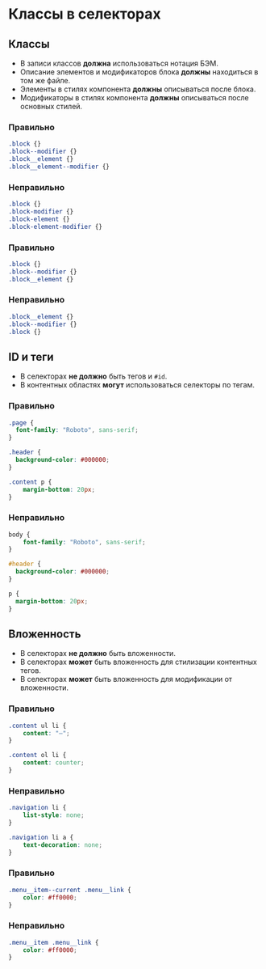 # Классы в селекторах

## Классы

- В записи классов **должна** использоваться нотация БЭМ.
- Описание элементов и модификаторов блока **должны** находиться в том же файле.
- Элементы в стилях компонента **должны** описываться после блока.
- Модификаторы в стилях компонента **должны** описываться после основных стилей.

### Правильно

```css
.block {}
.block--modifier {}
.block__element {}
.block__element--modifier {}
```

### Неправильно

```css
.block {}
.block-modifier {}
.block-element {}
.block-element-modifier {}
```

### Правильно

```css
.block {}
.block--modifier {}
.block__element {}
```

### Неправильно

```css
.block__element {}
.block--modifier {}
.block {}
```

## ID и теги

- В селекторах **не должно** быть тегов и `#id`.
- В контентных областях **могут** использоваться селекторы по тегам.

### Правильно

```css
.page {
  font-family: "Roboto", sans-serif;
}

.header {
  background-color: #000000;
}

.content p {
	margin-bottom: 20px;
}
```

### Неправильно

```css
body {
	font-family: "Roboto", sans-serif;
}

#header {
  background-color: #000000;
}

p {
  margin-bottom: 20px;
}
```

## Вложенность

- В cелекторах **не должно** быть вложенности.
- В селекторах **может** быть вложенность для стилизации контентных тегов.
- В селекторах **может** быть вложенность для модификации от вложенности.

### Правильно

```css
.content ul li {
	content: "—";
}

.content ol li {
	content: counter;
}
```

### Неправильно

```css
.navigation li {
	list-style: none;
}

.navigation li a {
	text-decoration: none;
}
```

### Правильно

```css
.menu__item--current .menu__link {
	color: #ff0000;
}
```

### Неправильно

```css
.menu__item .menu__link {
	color: #ff0000;
}
```
